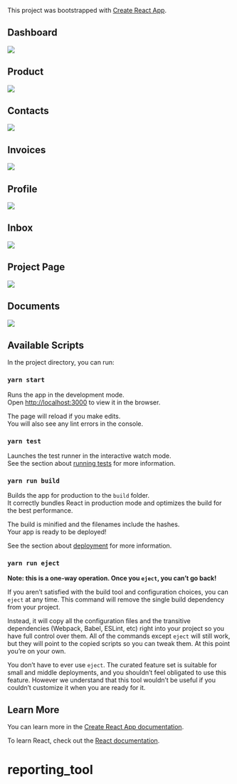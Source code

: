 This project was bootstrapped with [Create React App](https://github.com/facebook/create-react-app).

<h2>Dashboard</h2>
<p><img src="screenshots/project_dashboard.png" /></p>
<p></p>
<p></p>
<p></p>
<h2>Product</h2>
<p><img src="screenshots/products.png" /></p>
<p></p>
<p></p>
<p></p>
<h2>Contacts</h2>
<p><img src="screenshots/contacts.png" /></p>
<p></p>
<p></p>
<p></p>
<h2>Invoices</h2>
<p><img src="screenshots/invoices.png" /></p>
<p></p>
<p></p>
<p></p>
<h2>Profile</h2>
<p><img src="screenshots/profiles.png" /></p>
<p></p>
<p></p>
<p></p>
<h2>Inbox</h2>
<p><img src="screenshots/project_inbox.png" /></p>
<p></p>
<p></p>
<p></p>
<h2>Project Page</h2>
<p><img src="screenshots/project_page.png" /></p>
<p></p>
<p></p>
<p></p>
<h2>Documents</h2>
<p><img src="screenshots/documents.png" /></p>
<p></p>
<p></p>
<p></p>


## Available Scripts

In the project directory, you can run:

### `yarn start`

Runs the app in the development mode.<br>
Open [http://localhost:3000](http://localhost:3000) to view it in the browser.

The page will reload if you make edits.<br>
You will also see any lint errors in the console.

### `yarn test`

Launches the test runner in the interactive watch mode.<br>
See the section about [running tests](https://facebook.github.io/create-react-app/docs/running-tests) for more information.

### `yarn run build`

Builds the app for production to the `build` folder.<br>
It correctly bundles React in production mode and optimizes the build for the best performance.

The build is minified and the filenames include the hashes.<br>
Your app is ready to be deployed!

See the section about [deployment](https://facebook.github.io/create-react-app/docs/deployment) for more information.

### `yarn run eject`

**Note: this is a one-way operation. Once you `eject`, you can’t go back!**

If you aren’t satisfied with the build tool and configuration choices, you can `eject` at any time. This command will remove the single build dependency from your project.

Instead, it will copy all the configuration files and the transitive dependencies (Webpack, Babel, ESLint, etc) right into your project so you have full control over them. All of the commands except `eject` will still work, but they will point to the copied scripts so you can tweak them. At this point you’re on your own.

You don’t have to ever use `eject`. The curated feature set is suitable for small and middle deployments, and you shouldn’t feel obligated to use this feature. However we understand that this tool wouldn’t be useful if you couldn’t customize it when you are ready for it.

## Learn More

You can learn more in the [Create React App documentation](https://facebook.github.io/create-react-app/docs/getting-started).

To learn React, check out the [React documentation](https://reactjs.org/).
# reporting_tool
